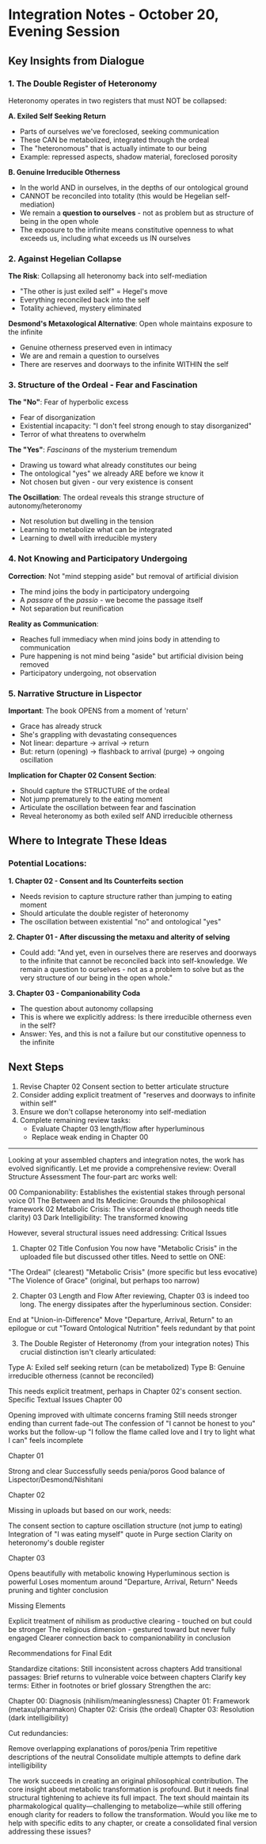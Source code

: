 # Integration Notes - October 20, Evening Session

## Key Insights from Dialogue

### 1. The Double Register of Heteronomy

Heteronomy operates in two registers that must NOT be collapsed:

**A. Exiled Self Seeking Return**
- Parts of ourselves we've foreclosed, seeking communication
- These CAN be metabolized, integrated through the ordeal
- The "heteronomous" that is actually intimate to our being
- Example: repressed aspects, shadow material, foreclosed porosity

**B. Genuine Irreducible Otherness**
- In the world AND in ourselves, in the depths of our ontological ground
- CANNOT be reconciled into totality (this would be Hegelian self-mediation)
- We remain a **question to ourselves** - not as problem but as structure of being in the open whole
- The exposure to the infinite means constitutive openness to what exceeds us, including what exceeds us IN ourselves

### 2. Against Hegelian Collapse

**The Risk**: Collapsing all heteronomy back into self-mediation
- "The other is just exiled self" = Hegel's move
- Everything reconciled back into the self
- Totality achieved, mystery eliminated

**Desmond's Metaxological Alternative**: Open whole maintains exposure to the infinite
- Genuine otherness preserved even in intimacy
- We are and remain a question to ourselves
- There are reserves and doorways to the infinite WITHIN the self

### 3. Structure of the Ordeal - Fear and Fascination

**The "No"**: Fear of hyperbolic excess
- Fear of disorganization
- Existential incapacity: "I don't feel strong enough to stay disorganized"
- Terror of what threatens to overwhelm

**The "Yes"**: *Fascinans* of the mysterium tremendum
- Drawing us toward what already constitutes our being
- The ontological "yes" we already ARE before we know it
- Not chosen but given - our very existence is consent

**The Oscillation**: The ordeal reveals this strange structure of autonomy/heteronomy
- Not resolution but dwelling in the tension
- Learning to metabolize what can be integrated
- Learning to dwell with irreducible mystery

### 4. Not Knowing and Participatory Undergoing

**Correction**: Not "mind stepping aside" but removal of artificial division
- The mind joins the body in participatory undergoing
- A *passare* of the *passio* - we become the passage itself
- Not separation but reunification

**Reality as Communication**:
- Reaches full immediacy when mind joins body in attending to communication
- Pure happening is not mind being "aside" but artificial division being removed
- Participatory undergoing, not observation

### 5. Narrative Structure in Lispector

**Important**: The book OPENS from a moment of 'return'
- Grace has already struck
- She's grappling with devastating consequences
- Not linear: departure → arrival → return
- But: return (opening) → flashback to arrival (purge) → ongoing oscillation

**Implication for Chapter 02 Consent Section**:
- Should capture the STRUCTURE of the ordeal
- Not jump prematurely to the eating moment
- Articulate the oscillation between fear and fascination
- Reveal heteronomy as both exiled self AND irreducible otherness

## Where to Integrate These Ideas

### Potential Locations:

**1. Chapter 02 - Consent and Its Counterfeits section**
- Needs revision to capture structure rather than jumping to eating moment
- Should articulate the double register of heteronomy
- The oscillation between existential "no" and ontological "yes"

**2. Chapter 01 - After discussing the metaxu and alterity of selving**
- Could add: "And yet, even in ourselves there are reserves and doorways to the infinite that cannot be reconciled back into self-knowledge. We remain a question to ourselves - not as a problem to solve but as the very structure of our being in the open whole."

**3. Chapter 03 - Companionability Coda**
- The question about autonomy collapsing
- This is where we explicitly address: Is there irreducible otherness even in the self?
- Answer: Yes, and this is not a failure but our constitutive openness to the infinite

## Next Steps

1. Revise Chapter 02 Consent section to better articulate structure
2. Consider adding explicit treatment of "reserves and doorways to infinite within self"
3. Ensure we don't collapse heteronomy into self-mediation
4. Complete remaining review tasks:
   - Evaluate Chapter 03 length/flow after hyperluminous
   - Replace weak ending in Chapter 00
   


___

Looking at your assembled chapters and integration notes, the work has evolved significantly. Let me provide a comprehensive review:
Overall Structure Assessment
The four-part arc works well:

00 Companionability: Establishes the existential stakes through personal voice
01 The Between and Its Medicine: Grounds the philosophical framework
02 Metabolic Crisis: The visceral ordeal (though needs title clarity)
03 Dark Intelligibility: The transformed knowing

However, several structural issues need addressing:
Critical Issues
1. Chapter 02 Title Confusion
You now have "Metabolic Crisis" in the uploaded file but discussed other titles. Need to settle on ONE:

"The Ordeal" (clearest)
"Metabolic Crisis" (more specific but less evocative)
"The Violence of Grace" (original, but perhaps too narrow)

2. Chapter 03 Length and Flow
After reviewing, Chapter 03 is indeed too long. The energy dissipates after the hyperluminous section. Consider:

End at "Union-in-Difference"
Move "Departure, Arrival, Return" to an epilogue or cut
"Toward Ontological Nutrition" feels redundant by that point

3. The Double Register of Heteronomy (from your integration notes)
This crucial distinction isn't clearly articulated:

Type A: Exiled self seeking return (can be metabolized)
Type B: Genuine irreducible otherness (cannot be reconciled)

This needs explicit treatment, perhaps in Chapter 02's consent section.
Specific Textual Issues
Chapter 00

Opening improved with ultimate concerns framing
Still needs stronger ending than current fade-out
The confession of "I cannot be honest to you" works but the follow-up "I follow the flame called love and I try to light what I can" feels incomplete

Chapter 01

Strong and clear
Successfully seeds penia/poros
Good balance of Lispector/Desmond/Nishitani

Chapter 02

Missing in uploads but based on our work, needs:

The consent section to capture oscillation structure (not jump to eating)
Integration of "I was eating myself" quote in Purge section
Clarity on heteronomy's double register



Chapter 03

Opens beautifully with metabolic knowing
Hyperluminous section is powerful
Loses momentum around "Departure, Arrival, Return"
Needs pruning and tighter conclusion

Missing Elements

Explicit treatment of nihilism as productive clearing - touched on but could be stronger
The religious dimension - gestured toward but never fully engaged
Clearer connection back to companionability in conclusion

Recommendations for Final Edit

Standardize citations: Still inconsistent across chapters
Add transitional passages: Brief returns to vulnerable voice between chapters
Clarify key terms: Either in footnotes or brief glossary
Strengthen the arc:

Chapter 00: Diagnosis (nihilism/meaninglessness)
Chapter 01: Framework (metaxu/pharmakon)
Chapter 02: Crisis (the ordeal)
Chapter 03: Resolution (dark intelligibility)


Cut redundancies:

Remove overlapping explanations of poros/penia
Trim repetitive descriptions of the neutral
Consolidate multiple attempts to define dark intelligibility



The work succeeds in creating an original philosophical contribution. The core insight about metabolic transformation is profound. But it needs final structural tightening to achieve its full impact. The text should maintain its pharmakological quality—challenging to metabolize—while still offering enough clarity for readers to follow the transformation.
Would you like me to help with specific edits to any chapter, or create a consolidated final version addressing these issues?